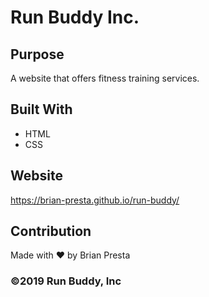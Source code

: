 # Run Buddy Inc.

## Purpose
A website that offers fitness training services.

## Built With
* HTML
* CSS

## Website
https://brian-presta.github.io/run-buddy/

## Contribution
Made with ❤️ by Brian Presta


### ©️2019 Run Buddy, Inc 

